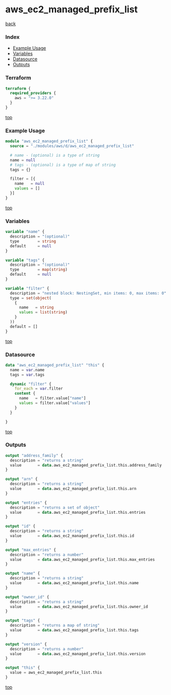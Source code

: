 # aws_ec2_managed_prefix_list

[back](../aws.md)

### Index

- [Example Usage](#example-usage)
- [Variables](#variables)
- [Datasource](#datasource)
- [Outputs](#outputs)

### Terraform

```terraform
terraform {
  required_providers {
    aws = ">= 3.22.0"
  }
}
```

[top](#index)

### Example Usage

```terraform
module "aws_ec2_managed_prefix_list" {
  source = "./modules/aws/d/aws_ec2_managed_prefix_list"

  # name - (optional) is a type of string
  name = null
  # tags - (optional) is a type of map of string
  tags = {}

  filter = [{
    name   = null
    values = []
  }]
}
```

[top](#index)

### Variables

```terraform
variable "name" {
  description = "(optional)"
  type        = string
  default     = null
}

variable "tags" {
  description = "(optional)"
  type        = map(string)
  default     = null
}

variable "filter" {
  description = "nested block: NestingSet, min items: 0, max items: 0"
  type = set(object(
    {
      name   = string
      values = list(string)
    }
  ))
  default = []
}
```

[top](#index)

### Datasource

```terraform
data "aws_ec2_managed_prefix_list" "this" {
  name = var.name
  tags = var.tags

  dynamic "filter" {
    for_each = var.filter
    content {
      name   = filter.value["name"]
      values = filter.value["values"]
    }
  }

}
```

[top](#index)

### Outputs

```terraform
output "address_family" {
  description = "returns a string"
  value       = data.aws_ec2_managed_prefix_list.this.address_family
}

output "arn" {
  description = "returns a string"
  value       = data.aws_ec2_managed_prefix_list.this.arn
}

output "entries" {
  description = "returns a set of object"
  value       = data.aws_ec2_managed_prefix_list.this.entries
}

output "id" {
  description = "returns a string"
  value       = data.aws_ec2_managed_prefix_list.this.id
}

output "max_entries" {
  description = "returns a number"
  value       = data.aws_ec2_managed_prefix_list.this.max_entries
}

output "name" {
  description = "returns a string"
  value       = data.aws_ec2_managed_prefix_list.this.name
}

output "owner_id" {
  description = "returns a string"
  value       = data.aws_ec2_managed_prefix_list.this.owner_id
}

output "tags" {
  description = "returns a map of string"
  value       = data.aws_ec2_managed_prefix_list.this.tags
}

output "version" {
  description = "returns a number"
  value       = data.aws_ec2_managed_prefix_list.this.version
}

output "this" {
  value = aws_ec2_managed_prefix_list.this
}
```

[top](#index)